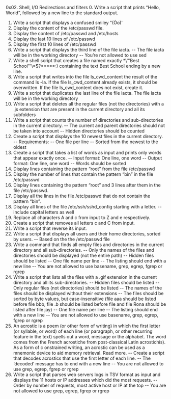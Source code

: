 0x02. Shell, I/O Redirections and filters
0.  Write a script that prints “Hello, World”, followed by a new line to the standard output.
1.  Write a script that displays a confused smiley "(Ôo)'
2.  Display the content of the /etc/passwd file.
3.  Display the content of /etc/passwd and /etc/hosts
4.  Display the last 10 lines of /etc/passwd
5.  Display the first 10 lines of /etc/passwd
6.  Write a script that displays the third line of the file iacta.
    --  The file iacta will be in the working directory
    --  You’re not allowed to use sed
7.  Write a shell script that creates a file named exactly \*\\'"Best School"\'\\*$\?\*\*\*\*\*:) containing the text Best School ending by a new line.
8.  Write a script that writes into the file ls_cwd_content the result of the command ls -la. If the file ls_cwd_content already exists, it should be overwritten. If the file ls_cwd_content does not exist, create it.
9.  Write a script that duplicates the last line of the file iacta. The file iacta will be in the working directory
10. Write a script that deletes all the regular files (not the directories) with a .js extension that are present in the current directory and all its subfolders
11. Write a script that counts the number of directories and sub-directories in the current directory.
    --  The current and parent directories should not be taken into account
    --  Hidden directories should be counted
12. Create a script that displays the 10 newest files in the current directory.
    --  Requirements:
    --  One file per line
    --  Sorted from the newest to the oldest
13. Create a script that takes a list of words as input and prints only words that appear exactly once.
    --  Input format: One line, one word
    --  Output format: One line, one word
    --  Words should be sorted
14. Display lines containing the pattern “root” from the file /etc/passwd
15. Display the number of lines that contain the pattern “bin” in the file /etc/passwd
16. Display lines containing the pattern “root” and 3 lines after them in the file /etc/passwd.
17. Display all the lines in the file /etc/passwd that do not contain the pattern “bin”.
18. Display all lines of the file /etc/ssh/sshd_config starting with a letter.
    --  include capital letters as well
19. Replace all characters A and c from input to Z and e respectively.
20. Create a script that removes all letters c and C from input.
21. Write a script that reverse its input.
22. Write a script that displays all users and their home directories, sorted by users.
    --  Based on the the /etc/passwd file
23. Write a command that finds all empty files and directories in the current directory and all sub-directories.
    --  Only the names of the files and directories should be displayed (not the entire path)
    --  Hidden files should be listed
    --  One file name per line
    --	The listing should end with a new line
    --	You are not allowed to use basename, grep, egrep, fgrep or rgrep
24. Write a script that lists all the files with a .gif extension in the current directory and all its sub-directories.
    --	Hidden files should be listed
    --	Only regular files (not directories) should be listed
    --	The names of the files should be displayed without their extensions
    --	The files should be sorted by byte values, but case-insensitive (file aaa should be listed before file bbb, file .b should be listed before file and	     file Rona should be listed after file jay)
    --	One file name per line
    --  The listing should end with a new line
    --	You are not allowed to use basename, grep, egrep, fgrep or rgrep
25. An acrostic is a poem (or other form of writing) in which the first letter (or syllable, or word) of each line (or paragraph, or other recurring feature	 in the text) spells out a word, message or the alphabet. The word comes from the French acrostiche from post-classical Latin acrostichis). As a form of c    onstrained writing, an acrostic can be used as a mnemonic device to aid memory retrieval. Read more.
    --  Create a script that decodes acrostics that use the first letter of each line.
    --	The ‘decoded’ message has to end with a new line
    --	You are not allowed to use grep, egrep, fgrep or rgrep
26. Write a script that parses web servers logs in TSV format as input and displays the 11 hosts or IP addresses which did the most requests.
    --  Order by number of requests, most active host or IP at the top
    --  You are not allowed to use grep, egrep, fgrep or rgrep
